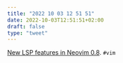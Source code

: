 ```yaml
---
title: "2022 10 03 12 51 51"
date: 2022-10-03T12:51:51+02:00
draft: false
type: "tweet"
---
```

[New LSP features in Neovim 0.8](https://zignar.net/2022/10/01/new-lsp-features-in-neovim-08/). `#vim`
